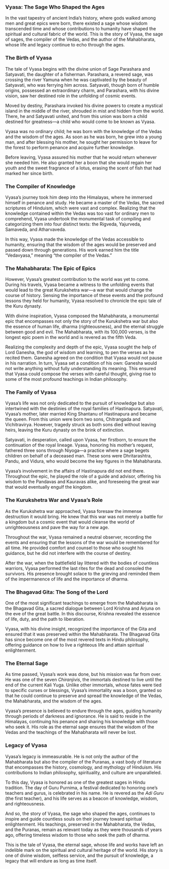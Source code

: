 ### **Vyasa: The Sage Who Shaped the Ages**

In the vast tapestry of ancient India’s history, where gods walked among men and great epics were born, there existed a sage whose wisdom transcended time and whose contributions to humanity have shaped the spiritual and cultural fabric of the world. This is the story of Vyasa, the sage of sages, the compiler of the Vedas, and the author of the Mahabharata, whose life and legacy continue to echo through the ages.

### **The Birth of Vyasa**

The tale of Vyasa begins with the divine union of Sage Parashara and Satyavati, the daughter of a fisherman. Parashara, a revered sage, was crossing the river Yamuna when he was captivated by the beauty of Satyavati, who was ferrying him across. Satyavati, though born of humble origins, possessed an extraordinary charm, and Parashara, with his divine vision, saw her destined role in the unfolding of cosmic events.

Moved by destiny, Parashara invoked his divine powers to create a mystical island in the middle of the river, shrouded in mist and hidden from the world. There, he and Satyavati united, and from this union was born a child destined for greatness—a child who would come to be known as Vyasa.

Vyasa was no ordinary child; he was born with the knowledge of the Vedas and the wisdom of the ages. As soon as he was born, he grew into a young man, and after blessing his mother, he sought her permission to leave for the forest to perform penance and acquire further knowledge.

Before leaving, Vyasa assured his mother that he would return whenever she needed him. He also granted her a boon that she would regain her youth and the sweet fragrance of a lotus, erasing the scent of fish that had marked her since birth.

### **The Compiler of Knowledge**

Vyasa’s journey took him deep into the Himalayas, where he immersed himself in penance and study. He became a master of the Vedas, the sacred scriptures of Hinduism, which were vast and complex. Realizing that the knowledge contained within the Vedas was too vast for ordinary men to comprehend, Vyasa undertook the monumental task of compiling and categorizing them into four distinct texts: the Rigveda, Yajurveda, Samaveda, and Atharvaveda.

In this way, Vyasa made the knowledge of the Vedas accessible to humanity, ensuring that the wisdom of the ages would be preserved and passed down through generations. His work earned him the title “Vedavyasa,” meaning “the compiler of the Vedas.”

### **The Mahabharata: The Epic of Epics**

However, Vyasa’s greatest contribution to the world was yet to come. During his travels, Vyasa became a witness to the unfolding events that would lead to the great Kurukshetra war—a war that would change the course of history. Sensing the importance of these events and the profound lessons they held for humanity, Vyasa resolved to chronicle the epic tale of the Kuru dynasty.

With divine inspiration, Vyasa composed the Mahabharata, a monumental epic that encompasses not only the story of the Kurukshetra war but also the essence of human life, dharma (righteousness), and the eternal struggle between good and evil. The Mahabharata, with its 100,000 verses, is the longest epic poem in the world and is revered as the fifth Veda.

Realizing the complexity and depth of the epic, Vyasa sought the help of Lord Ganesha, the god of wisdom and learning, to pen the verses as he recited them. Ganesha agreed on the condition that Vyasa would not pause in his narration. In turn, Vyasa set a condition of his own: Ganesha would not write anything without fully understanding its meaning. This ensured that Vyasa could compose the verses with careful thought, giving rise to some of the most profound teachings in Indian philosophy.

### **The Family of Vyasa**

Vyasa’s life was not only dedicated to the pursuit of knowledge but also intertwined with the destinies of the royal families of Hastinapura. Satyavati, Vyasa’s mother, later married King Shantanu of Hastinapura and became the queen. From this union were born two sons, Chitrangada and Vichitravirya. However, tragedy struck as both sons died without leaving heirs, leaving the Kuru dynasty on the brink of extinction.

Satyavati, in desperation, called upon Vyasa, her firstborn, to ensure the continuation of the royal lineage. Vyasa, honoring his mother’s request, fathered three sons through Niyoga—a practice where a sage begets children on behalf of a deceased man. These sons were Dhritarashtra, Pandu, and Vidura, who would become the key figures in the Mahabharata.

Vyasa’s involvement in the affairs of Hastinapura did not end there. Throughout the epic, he played the role of a guide and advisor, offering his wisdom to the Pandavas and Kauravas alike, and foreseeing the great war that would eventually engulf the kingdom.

### **The Kurukshetra War and Vyasa’s Role**

As the Kurukshetra war approached, Vyasa foresaw the immense destruction it would bring. He knew that this war was not merely a battle for a kingdom but a cosmic event that would cleanse the world of unrighteousness and pave the way for a new age.

Throughout the war, Vyasa remained a neutral observer, recording the events and ensuring that the lessons of the war would be remembered for all time. He provided comfort and counsel to those who sought his guidance, but he did not interfere with the course of destiny.

After the war, when the battlefield lay littered with the bodies of countless warriors, Vyasa performed the last rites for the dead and consoled the survivors. His presence brought solace to the grieving and reminded them of the impermanence of life and the importance of dharma.

### **The Bhagavad Gita: The Song of the Lord**

One of the most significant teachings to emerge from the Mahabharata is the Bhagavad Gita, a sacred dialogue between Lord Krishna and Arjuna on the eve of the great battle. In this discourse, Krishna revealed the essence of life, duty, and the path to liberation.

Vyasa, with his divine insight, recognized the importance of the Gita and ensured that it was preserved within the Mahabharata. The Bhagavad Gita has since become one of the most revered texts in Hindu philosophy, offering guidance on how to live a righteous life and attain spiritual enlightenment.

### **The Eternal Sage**

As time passed, Vyasa’s work was done, but his mission was far from over. He was one of the seven *Chiranjivis*, the immortals destined to live until the end of the current Kali Yuga. Unlike other immortals, whose fates were tied to specific curses or blessings, Vyasa’s immortality was a boon, granted so that he could continue to preserve and spread the knowledge of the Vedas, the Mahabharata, and the wisdom of the ages.

Vyasa’s presence is believed to endure through the ages, guiding humanity through periods of darkness and ignorance. He is said to reside in the Himalayas, continuing his penance and sharing his knowledge with those who seek it. His role as the eternal sage ensures that the wisdom of the Vedas and the teachings of the Mahabharata will never be lost.

### **Legacy of Vyasa**

Vyasa’s legacy is immeasurable. He is not only the author of the Mahabharata but also the compiler of the Puranas, a vast body of literature that encompasses the history, cosmology, and mythology of Hinduism. His contributions to Indian philosophy, spirituality, and culture are unparalleled.

To this day, Vyasa is honored as one of the greatest sages in Hindu tradition. The day of Guru Purnima, a festival dedicated to honoring one’s teachers and gurus, is celebrated in his name. He is revered as the *Adi Guru* (the first teacher), and his life serves as a beacon of knowledge, wisdom, and righteousness.

And so, the story of Vyasa, the sage who shaped the ages, continues to inspire and guide countless souls on their journey toward spiritual enlightenment. His teachings, preserved in the Mahabharata, the Vedas, and the Puranas, remain as relevant today as they were thousands of years ago, offering timeless wisdom to those who seek the path of dharma.

This is the tale of Vyasa, the eternal sage, whose life and works have left an indelible mark on the spiritual and cultural heritage of the world. His story is one of divine wisdom, selfless service, and the pursuit of knowledge, a legacy that will endure as long as time itself.
